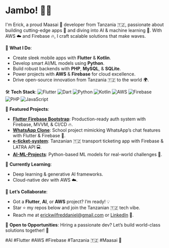 # Jambo! 👋🏾

I'm Erick, a proud Maasai 🦁 developer from Tanzania 🇹🇿, passionate about building cutting-edge apps 📱 and diving into AI & machine learning 🤖. With AWS ☁️ and Firebase 🔥, I craft scalable solutions that make waves.

🌟 **What I Do**:
- Create sleek mobile apps with **Flutter** & **Kotlin**.
- Develop smart AI/ML models using **Python**.
- Build robust backends with **PHP**, **MySQL**, & **SQLite**.
- Power projects with **AWS** & **Firebase** for cloud excellence.
- Drive open-source innovation from Tanzania 🇹🇿 to the world 🌍.

🛠️ **Tech Stack**:
![Flutter](https://img.shields.io/badge/-Flutter-02569B?logo=flutter&logoColor=white)
![Dart](https://img.shields.io/badge/-Dart-0175C2?logo=dart&logoColor=white)
![Python](https://img.shields.io/badge/-Python-3776AB?logo=python&logoColor=white)
![Kotlin](https://img.shields.io/badge/-Kotlin-0095D5?logo=kotlin&logoColor=white)
![AWS](https://img.shields.io/badge/-AWS-232F3E?logo=amazon-aws&logoColor=white)
![Firebase](https://img.shields.io/badge/-Firebase-FFCA28?logo=firebase&logoColor=black)
![PHP](https://img.shields.io/badge/-PHP-777BB4?logo=php&logoColor=white)
![JavaScript](https://img.shields.io/badge/-JavaScript-F7DF1E?logo=javascript&logoColor=black)

🚀 **Featured Projects**:
- **[Flutter Firebase Bootstrap](https://github.com/ErickWDaniel/fautomation_auth_page_flutter_with_firebase)**: Production-ready auth system with Firebase, MVVM, & CI/CD 🔥.
- **[WhatsApp Clone](https://github.com/ErickWDaniel/<whatsapp-repo>)**: School project mimicking WhatsApp’s chat features with Flutter & Firebase 💬.
- **[e-ticket-system](https://github.com/ErickWDaniel/e-ticket-system)**: Tanzanian 🇹🇿 transport ticketing app with Firebase & LATRA API 🚍.
- **[AI-ML-Projects](https://github.com/ErickWDaniel/AI-ML-Projects)**: Python-based ML models for real-world challenges 🤖.

🌱 **Currently Learning**:
- Deep learning & generative AI frameworks.
- Cloud-native dev with AWS ☁️.

🤝 **Let’s Collaborate**:
- Got a **Flutter**, **AI**, or **AWS** project? I’m ready! 💡
- Star ⭐ my repos below and join the Tanzanian 🇹🇿 tech vibe.
- Reach me at [erickwilfreddaniel@gmail.com](mailto:erickwilfreddaniel@gmail.com) or [LinkedIn](https://linkedin.com/in/<your-linkedin>) 📩.

💼 **Open to Opportunities**:
Hiring a passionate dev? Let’s build world-class solutions together! 🌟

#AI #Flutter #AWS #Firebase #Tanzania 🇹🇿 #Maasai 🦁

